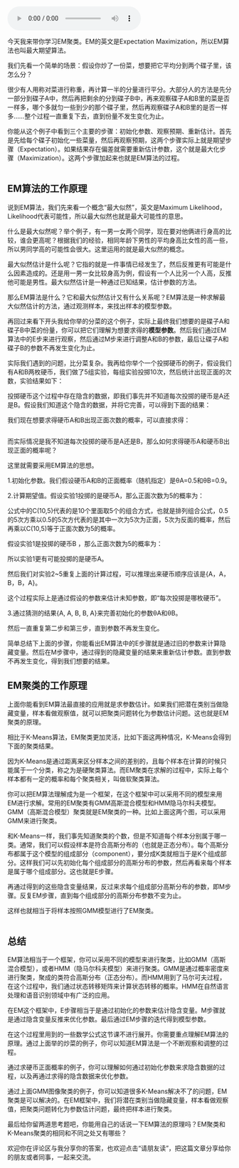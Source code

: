 <audio title="28丨EM聚类（上）：如何将一份菜等分给两个人？" src="https://static001.geekbang.org/resource/audio/6d/e6/6d752319263686e1e5602069b257e0e6.mp3" controls="controls"></audio> 
<p>今天我来带你学习EM聚类。EM的英文是Expectation Maximization，所以EM算法也叫最大期望算法。</p><p>我们先看一个简单的场景：假设你炒了一份菜，想要把它平均分到两个碟子里，该怎么分？</p><p>很少有人用称对菜进行称重，再计算一半的分量进行平分。大部分人的方法是先分一部分到碟子A中，然后再把剩余的分到碟子B中，再来观察碟子A和B里的菜是否一样多，哪个多就匀一些到少的那个碟子里，然后再观察碟子A和B里的是否一样多……整个过程一直重复下去，直到份量不发生变化为止。</p><p>你能从这个例子中看到三个主要的步骤：初始化参数、观察预期、重新估计。首先是先给每个碟子初始化一些菜量，然后再观察预期，这两个步骤实际上就是期望步骤（Expectation）。如果结果存在偏差就需要重新估计参数，这个就是最大化步骤（Maximization）。这两个步骤加起来也就是EM算法的过程。</p><p><img src="https://static001.geekbang.org/resource/image/91/3c/91f617ac484a7de011108ae99bd8cb3c.jpg" alt=""></p><h2>EM算法的工作原理</h2><p>说到EM算法，我们先来看一个概念“最大似然”，英文是Maximum Likelihood，Likelihood代表可能性，所以最大似然也就是最大可能性的意思。</p><p>什么是最大似然呢？举个例子，有一男一女两个同学，现在要对他俩进行身高的比较，谁会更高呢？根据我们的经验，相同年龄下男性的平均身高比女性的高一些，所以男同学高的可能性会很大。这里运用的就是最大似然的概念。</p><!-- [[[read_end]]] --><p>最大似然估计是什么呢？它指的就是一件事情已经发生了，然后反推更有可能是什么因素造成的。还是用一男一女比较身高为例，假设有一个人比另一个人高，反推他可能是男性。最大似然估计是一种通过已知结果，估计参数的方法。</p><p>那么EM算法是什么？它和最大似然估计又有什么关系呢？EM算法是一种求解最大似然估计的方法，通过观测样本，来找出样本的模型参数。</p><p>再回过来看下开头我给你举的分菜的这个例子，实际上最终我们想要的是碟子A和碟子B中菜的份量，你可以把它们理解为想要求得的<strong>模型参数</strong>。然后我们通过EM算法中的E步来进行观察，然后通过M步来进行调整A和B的参数，最后让碟子A和碟子B的参数不再发生变化为止。</p><p>实际我们遇到的问题，比分菜复杂。我再给你举个一个投掷硬币的例子，假设我们有A和B两枚硬币，我们做了5组实验，每组实验投掷10次，然后统计出现正面的次数，实验结果如下：</p><p><img src="https://static001.geekbang.org/resource/image/c8/e4/c8b3f2489735a21ad86d05fb9e8c0de4.png" alt=""><br>
投掷硬币这个过程中存在隐含的数据，即我们事先并不知道每次投掷的硬币是A还是B。假设我们知道这个隐含的数据，并将它完善，可以得到下面的结果：</p><p><img src="https://static001.geekbang.org/resource/image/91/0d/91eace1de7799a2d2d392908b462730d.png" alt=""><br>
我们现在想要求得硬币A和B出现正面次数的概率，可以直接求得：</p><p><img src="https://static001.geekbang.org/resource/image/51/d8/51ba3cc97ed9b786f4d95f937b207bd8.png" alt=""></p><p>而实际情况是我不知道每次投掷的硬币是A还是B，那么如何求得硬币A和硬币B出现正面的概率呢？</p><p>这里就需要采用EM算法的思想。</p><p>1.初始化参数。我们假设硬币A和B的正面概率（随机指定）是θA=0.5和θB=0.9。</p><p>2.计算期望值。假设实验1投掷的是硬币A，那么正面次数为5的概率为：</p><p><img src="https://static001.geekbang.org/resource/image/09/e0/09babe7d1f543d6ff800005d556823e0.png" alt=""><br>
公式中的C(10,5)代表的是10个里面取5个的组合方式，也就是排列组合公式，0.5的5次方乘以0.5的5次方代表的是其中一次为5次为正面，5次为反面的概率，然后再乘以C(10,5)等于正面次数为5的概率。</p><p>假设实验1是投掷的硬币B ，那么正面次数为5的概率为：</p><p><img src="https://static001.geekbang.org/resource/image/7b/f6/7b1bab8bf4eecb0c55b34fb8049374f6.png" alt=""><br>
所以实验1更有可能投掷的是硬币A。</p><p>然后我们对实验2~5重复上面的计算过程，可以推理出来硬币顺序应该是{A，A，B，B，A}。</p><p>这个过程实际上是通过假设的参数来估计未知参数，即“每次投掷是哪枚硬币”。</p><p>3.通过猜测的结果{A, A, B, B, A}来完善初始化的参数θA和θB。</p><p>然后一直重复第二步和第三步，直到参数不再发生变化。</p><p>简单总结下上面的步骤，你能看出EM算法中的E步骤就是通过旧的参数来计算隐藏变量。然后在M步骤中，通过得到的隐藏变量的结果来重新估计参数。直到参数不再发生变化，得到我们想要的结果。</p><h2>EM聚类的工作原理</h2><p>上面你能看到EM算法最直接的应用就是求参数估计。如果我们把潜在类别当做隐藏变量，样本看做观察值，就可以把聚类问题转化为参数估计问题。这也就是EM聚类的原理。</p><p>相比于K-Means算法，EM聚类更加灵活，比如下面这两种情况，K-Means会得到下面的聚类结果。</p><p><img src="https://static001.geekbang.org/resource/image/ba/ca/bafc98deb68400100fde69a41ebc66ca.jpg" alt=""><br>
因为K-Means是通过距离来区分样本之间的差别的，且每个样本在计算的时候只能属于一个分类，称之为是硬聚类算法。而EM聚类在求解的过程中，实际上每个样本都有一定的概率和每个聚类相关，叫做软聚类算法。</p><p>你可以把EM算法理解成为是一个框架，在这个框架中可以采用不同的模型来用EM进行求解。常用的EM聚类有GMM高斯混合模型和HMM隐马尔科夫模型。GMM（高斯混合模型）聚类就是EM聚类的一种。比如上面这两个图，可以采用GMM来进行聚类。</p><p>和K-Means一样，我们事先知道聚类的个数，但是不知道每个样本分别属于哪一类。通常，我们可以假设样本是符合高斯分布的（也就是正态分布）。每个高斯分布都属于这个模型的组成部分（component），要分成K类就相当于是K个组成部分。这样我们可以先初始化每个组成部分的高斯分布的参数，然后再看来每个样本是属于哪个组成部分。这也就是E步骤。</p><p>再通过得到的这些隐含变量结果，反过来求每个组成部分高斯分布的参数，即M步骤。反复EM步骤，直到每个组成部分的高斯分布参数不变为止。</p><p>这样也就相当于将样本按照GMM模型进行了EM聚类。</p><p><img src="https://static001.geekbang.org/resource/image/18/3b/18fe6407b90130e5e4fa74467b1d493b.jpg" alt=""></p><h2>总结</h2><p>EM算法相当于一个框架，你可以采用不同的模型来进行聚类，比如GMM（高斯混合模型），或者HMM（隐马尔科夫模型）来进行聚类。GMM是通过概率密度来进行聚类，聚成的类符合高斯分布（正态分布）。而HMM用到了马尔可夫过程，在这个过程中，我们通过状态转移矩阵来计算状态转移的概率。HMM在自然语言处理和语音识别领域中有广泛的应用。</p><p>在EM这个框架中，E步骤相当于是通过初始化的参数来估计隐含变量。M步骤就是通过隐含变量反推来优化参数。最后通过EM步骤的迭代得到模型参数。</p><p>在这个过程里用到的一些数学公式这节课不进行展开。你需要重点理解EM算法的原理。通过上面举的炒菜的例子，你可以知道EM算法是一个不断观察和调整的过程。</p><p>通过求硬币正面概率的例子，你可以理解如何通过初始化参数来求隐含数据的过程，以及再通过求得的隐含数据来优化参数。</p><p>通过上面GMM图像聚类的例子，你可以知道很多K-Means解决不了的问题，EM聚类是可以解决的。在EM框架中，我们将潜在类别当做隐藏变量，样本看做观察值，把聚类问题转化为参数估计问题，最终把样本进行聚类。</p><p><img src="https://static001.geekbang.org/resource/image/d8/80/d839e80d911add15add41163fa03ee80.png" alt=""><br>
最后给你留两道思考题吧，你能用自己的话说一下EM算法的原理吗？EM聚类和K-Means聚类的相同和不同之处又有哪些？</p><p>欢迎你在评论区与我分享你的答案，也欢迎点击“请朋友读”，把这篇文章分享给你的朋友或者同事，一起来交流。</p><p></p>